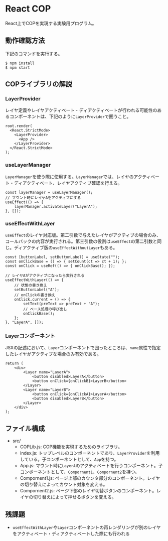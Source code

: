 # React COP

React上でCOPを実現する実験用プログラム。

## 動作確認方法

下記のコマンドを実行する。

```
$ npm install
$ npm start
```

## COPライブラリの解説

### LayerProvider

レイヤ定義やレイヤアクティベート・ディアクティベートが行われる可能性のあるコンポーネントは、下記のように`LayerProvider`で囲うこと。

```
root.render(
  <React.StrictMode>
    <LayerProvider>
      <App />
    </LayerProvider>
  </React.StrictMode>
);
```

### useLayerManager

`LayerManager`を使う際に使用する。`LayerManager`では、レイヤのアクティベート・ディアクティベート、レイヤアクティブ確認を行える。

```
const layerManager = useLayerManager();
// マウント時にレイヤAをアクティブにする
useEffect(() => {
    layerManager.activateLayer("LayerA");
}, []);
```

### useEffectWithLayer

`useEffect`のレイヤ対応版。第二引数で与えたレイヤがアクティブの場合のみ、コールバックの内容が実行される。第三引数の役割は`useEffect`の第二引数と同じ。ディアクティブ版の`useEffectWithoutLayer`もある。

```
const [buttonLabel, setButtonLabel] = useState("");
const onClickBase = () => { setCount(ct => ct + 1); };
const onClick = useRef(() => { onClickBase(); });

// レイヤAがアクティブになったら実行される
useEffectWithLayer(() => {
    // 状態の書き換え
    setButtonLabel("A");
    // onClickの書き換え
    onClick.current = () => {
        setText(preText => preText + "A");
        // ベース処理の呼び出し
        onClickBase();
    };
}, "LayerA", []);

```

### Layerコンポーネント

JSXの記述において、`Layer`コンポーネントで囲ったところは、`name`属性で指定したレイヤがアクティブな場合のみ有効である。

```
return (
    <div>
        <Layer name="LayerA">
            <button disabled>LayerA</button>
            <button onClick={onClickB}>LayerB</button>
        </Layer>
        <Layer name="LayerB">
            <button onClick={onClickA}>LayerA</button>
            <button disabled>LayerB</button>
        </Layer>
    </div>
);
```

## ファイル構成

- src/
    - COPLib.js: COP機能を実現するためのライブラリ。
    - index.js: トップレベルのコンポーネントであり、`LayerProvider`を利用している。子コンポーネントとして、`App`を持つ。
    - App.js: マウント時に`LayerA`のアクティベートを行うコンポーネント。子コンポーネントとして、`Compornent1`、`Compornent2`を持つ。
    - Compornent1.js: ページ上部のカウンタ部分のコンポーネント。レイヤの切り替えによってカウント対象を変える。
    - Compornent2.js: ページ下部のレイヤ切替ボタンのコンポーネント。レイヤの切り替えによって押せるボタンを変える。

## 残課題

- `useEffectWithLayer`や`Layer`コンポーネントの再レンダリングが別のレイヤをアクティベート・ディアクティベートした際にも行われる
